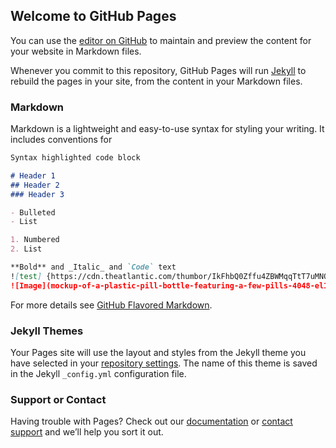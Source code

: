 ## Welcome to GitHub Pages

You can use the [editor on GitHub](https://github.com/ellyguster/thinkin-project/edit/gh-pages/index.md) to maintain and preview the content for your website in Markdown files.

Whenever you commit to this repository, GitHub Pages will run [Jekyll](https://jekyllrb.com/) to rebuild the pages in your site, from the content in your Markdown files.

### Markdown

Markdown is a lightweight and easy-to-use syntax for styling your writing. It includes conventions for

```markdown
Syntax highlighted code block

# Header 1
## Header 2
### Header 3

- Bulleted
- List

1. Numbered
2. List

**Bold** and _Italic_ and `Code` text
![test] {https://cdn.theatlantic.com/thumbor/IkFhbQ0Zffu4ZBWMqqTtT7uMNQc=/0x22:2560x1280/1920x944/media/img/2020/08/18/qanonlatest01_A_1/original.jpg}
![Image](mockup-of-a-plastic-pill-bottle-featuring-a-few-pills-4048-el1.png)
```

For more details see [GitHub Flavored Markdown](https://guides.github.com/features/mastering-markdown/).

### Jekyll Themes

Your Pages site will use the layout and styles from the Jekyll theme you have selected in your [repository settings](https://github.com/ellyguster/thinkin-project/settings). The name of this theme is saved in the Jekyll `_config.yml` configuration file.

### Support or Contact

Having trouble with Pages? Check out our [documentation](https://docs.github.com/categories/github-pages-basics/) or [contact support](https://support.github.com/contact) and we’ll help you sort it out.

